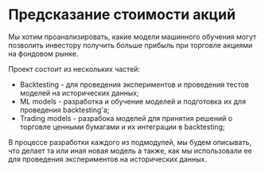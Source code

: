 # Предсказание стоимости акций

Мы хотим проанализировать, какие модели машинного обучения могут позволить инвестору 
получить больше прибыль при торговле акциями на фондовом рынке.

Проект состоит из нескольких частей:
* Backtesting - для проведения экспериментов и проведения тестов моделей на исторических данных;
* ML models - разработка и обучение моделей и подготовка их для проведения backtesting'а;
* Trading models - разрабока моделей для принятия решений о торговле ценными бумагами и их интеграции в backtesting;

В процессе разработки каждого из подмодулей, мы будем описывать, что делает та или иная новая модель а также, как мы использовали ее для 
проведения экспериментов на исторических данных.
